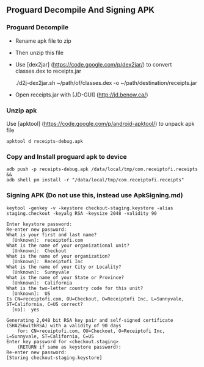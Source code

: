 
## Proguard Decompile And Signing APK

### Proguard Decompile

- Rename apk file to zip
- Then unzip this file
- Use [dex2jar] (https://code.google.com/p/dex2jar/) to convert classes.dex to receipts.jar


    ./d2j-dex2jar.sh ~/path/of/classes.dex -o ~/path/destination/receipts.jar

- Open receipts.jar with [JD-GUI] (http://jd.benow.ca/)

### Unzip apk

Use [apktool] (https://code.google.com/p/android-apktool/) to unpack apk file

    apktool d receipts-debug.apk

### Copy and Install proguard apk to device

    adb push -p receipts-debug.apk /data/local/tmp/com.receiptofi.receipts &&
    adb shell pm install -r "/data/local/tmp/com.receiptofi.receipts"


### Signing APK (Do not use this, instead use ApkSigning.md)

    keytool -genkey -v -keystore checkout-staging.keystore -alias staging.checkout -keyalg RSA -keysize 2048 -validity 90

    Enter keystore password:
    Re-enter new password:
    What is your first and last name?
      [Unknown]:  receiptofi.com
    What is the name of your organizational unit?
      [Unknown]:  Checkout
    What is the name of your organization?
      [Unknown]:  Receiptofi Inc
    What is the name of your City or Locality?
      [Unknown]:  Sunnyvale
    What is the name of your State or Province?
      [Unknown]:  California
    What is the two-letter country code for this unit?
      [Unknown]:  US
    Is CN=receiptofi.com, OU=Checkout, O=Receiptofi Inc, L=Sunnyvale, ST=California, C=US correct?
      [no]:  yes

    Generating 2,048 bit RSA key pair and self-signed certificate (SHA256withRSA) with a validity of 90 days
    	for: CN=receiptofi.com, OU=Checkout, O=Receiptofi Inc, L=Sunnyvale, ST=California, C=US
    Enter key password for <checkout.staging>
    	(RETURN if same as keystore password):
    Re-enter new password:
    [Storing checkout-staging.keystore]
